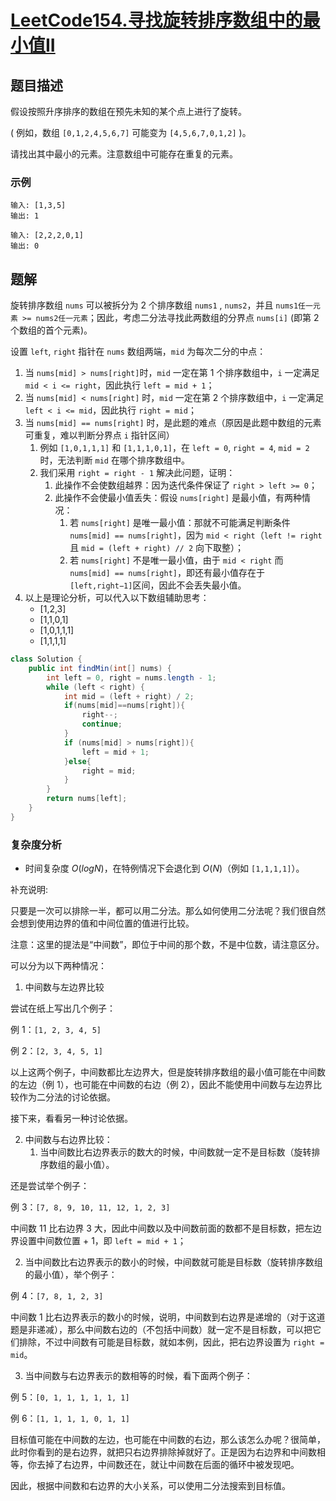 # [LeetCode154.寻找旋转排序数组中的最小值II](https://leetcode-cn.com/problems/find-minimum-in-rotated-sorted-array-ii/)
## 题目描述
假设按照升序排序的数组在预先未知的某个点上进行了旋转。

( 例如，数组 `[0,1,2,4,5,6,7]` 可能变为 `[4,5,6,7,0,1,2]` )。

请找出其中最小的元素。注意数组中可能存在重复的元素。

### 示例
```
输入: [1,3,5]
输出: 1
```
```
输入: [2,2,2,0,1]
输出: 0
```
## 题解
旋转排序数组 `nums` 可以被拆分为 2 个排序数组 `nums1` , `nums2`，并且 `nums1任一元素 >= nums2任一元素`；因此，考虑二分法寻找此两数组的分界点 `nums[i]` (即第 2 个数组的首个元素)。

设置 `left`, `right` 指针在 `nums` 数组两端，`mid` 为每次二分的中点：

1. 当 `nums[mid] > nums[right]`时，`mid` 一定在第 1 个排序数组中，`i` 一定满足 `mid < i <= right`，因此执行 `left = mid + 1`；
2. 当 `nums[mid] < nums[right]` 时，`mid` 一定在第 2 个排序数组中，`i` 一定满足 `left < i <= mid`，因此执行 `right = mid`；
3. 当 `nums[mid] == nums[right]` 时，是此题的难点（原因是此题中数组的元素可重复，难以判断分界点 `i` 指针区间）
   1. 例如 `[1,0,1,1,1]` 和 `[1,1,1,0,1]`，在 `left = 0`, `right = 4`, `mid = 2` 时，无法判断 `mid` 在哪个排序数组中。 
   2. 我们采用 `right = right - 1` 解决此问题，证明：
      1. 此操作不会使数组越界：因为迭代条件保证了 `right > left >= 0`；
      2. 此操作不会使最小值丢失：假设 `nums[right]` 是最小值，有两种情况：
         1. 若 `nums[right]` 是唯一最小值：那就不可能满足判断条件 `nums[mid] == nums[right]`，因为 `mid < right`（`left != right` 且 `mid = (left + right) // 2` 向下取整）； 
         2. 若 `nums[right]` 不是唯一最小值，由于 `mid < right` 而 `nums[mid] == nums[right]`，即还有最小值存在于 `[left,right−1]`区间，因此不会丢失最小值。
4. 以上是理论分析，可以代入以下数组辅助思考：
   - [1,2,3]
   - [1,1,0,1]
   - [1,0,1,1,1]
   - [1,1,1,1]

```java
class Solution {
    public int findMin(int[] nums) {
        int left = 0, right = nums.length - 1;
        while (left < right) {
            int mid = (left + right) / 2;
            if(nums[mid]==nums[right]){
                right--;
                continue;
            }
            if (nums[mid] > nums[right]){
                left = mid + 1;
            }else{
                right = mid;
            }
        }
        return nums[left];
    }
}
```
### 复杂度分析
- 时间复杂度 $O(logN)$，在特例情况下会退化到 $O(N)$（例如 `[1,1,1,1]`）。
  
补充说明:

只要是一次可以排除一半，都可以用二分法。那么如何使用二分法呢？我们很自然会想到使用边界的值和中间位置的值进行比较。

注意：这里的提法是“中间数”，即位于中间的那个数，不是中位数，请注意区分。

可以分为以下两种情况：

1. 中间数与左边界比较

尝试在纸上写出几个例子：

例 1：`[1, 2, 3, 4, 5]`

例 2：`[2, 3, 4, 5, 1]`

以上这两个例子，中间数都比左边界大，但是旋转排序数组的最小值可能在中间数的左边（例 1），也可能在中间数的右边（例 2），因此不能使用中间数与左边界比较作为二分法的讨论依据。

接下来，看看另一种讨论依据。

2. 中间数与右边界比较：
   1. 当中间数比右边界表示的数大的时候，中间数就一定不是目标数（旋转排序数组的最小值）。

还是尝试举个例子：

例 3：`[7, 8, 9, 10, 11, 12, 1, 2, 3]`

中间数 11 比右边界 3 大，因此中间数以及中间数前面的数都不是目标数，把左边界设置中间数位置 + 1，即 `left = mid + 1`；

   2. 当中间数比右边界表示的数小的时候，中间数就可能是目标数（旋转排序数组的最小值），举个例子：

例 4：`[7, 8, 1, 2, 3]`

中间数 1 比右边界表示的数小的时候，说明，中间数到右边界是递增的（对于这道题是非递减），那么中间数右边的（不包括中间数）就一定不是目标数，可以把它们排除，不过中间数有可能是目标数，就如本例，因此，把右边界设置为 `right = mid`。

   3. 当中间数与右边界表示的数相等的时候，看下面两个例子：

例 5：`[0, 1, 1, 1, 1, 1, 1]`

例 6：`[1, 1, 1, 1, 0, 1, 1]`

目标值可能在中间数的左边，也可能在中间数的右边，那么该怎么办呢？很简单，此时你看到的是右边界，就把只右边界排除掉就好了。正是因为右边界和中间数相等，你去掉了右边界，中间数还在，就让中间数在后面的循环中被发现吧。

因此，根据中间数和右边界的大小关系，可以使用二分法搜索到目标值。





